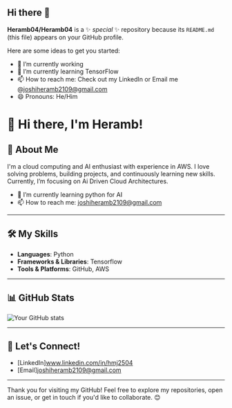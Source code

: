 ## Hi there 👋


**Heramb04/Heramb04** is a ✨ _special_ ✨ repository because its `README.md` (this file) appears on your GitHub profile.

Here are some ideas to get you started:

- 🔭 I’m currently working 
- 🌱 I’m currently learning TensorFlow
- 📫 How to reach me: Check out my LinkedIn or Email me @joshiheramb2109@gmail.com
- 😄 Pronouns: He/Him

# 👋 Hi there, I'm Heramb!

## 🚀 About Me

I'm a cloud computing and AI enthusiast with experience in AWS. I love solving problems, building projects, and continuously learning new skills. Currently, I’m focusing on Ai Driven Cloud Architectures. 

- 🌱 I’m currently learning python for AI
- 📫 How to reach me: joshiheramb2109@gmail.com

---

## 🛠️ My Skills

- **Languages**: Python
- **Frameworks & Libraries**: Tensorflow
- **Tools & Platforms**: GitHub, AWS

---


## 📊 GitHub Stats

![Your GitHub stats](https://github-readme-stats.vercel.app/api?Heramb04=your-Heramb04&show_icons=true&hide_title=true&hide=prs&count_private=true&theme=radical)

---

## 🤝 Let's Connect!

- [LinkedIn]www.linkedin.com/in/hmj2504
- [Email]joshiheramb2109@gmail.com

---

Thank you for visiting my GitHub! Feel free to explore my repositories, open an issue, or get in touch if you'd like to collaborate. 😊


